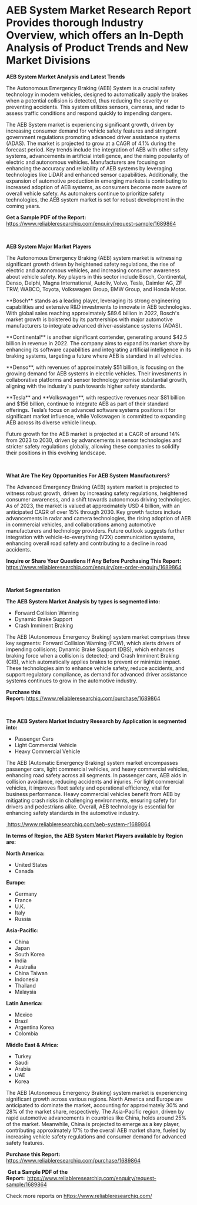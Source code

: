<p><h1>AEB System Market Research Report Provides thorough Industry Overview, which offers an In-Depth Analysis of Product Trends and New Market Divisions</h1></p><p><strong>AEB System Market Analysis and Latest Trends</strong></p>
<p><p>The Autonomous Emergency Braking (AEB) System is a crucial safety technology in modern vehicles, designed to automatically apply the brakes when a potential collision is detected, thus reducing the severity or preventing accidents. This system utilizes sensors, cameras, and radar to assess traffic conditions and respond quickly to impending dangers. </p><p>The AEB System market is experiencing significant growth, driven by increasing consumer demand for vehicle safety features and stringent government regulations promoting advanced driver assistance systems (ADAS). The market is projected to grow at a CAGR of 4.1% during the forecast period. Key trends include the integration of AEB with other safety systems, advancements in artificial intelligence, and the rising popularity of electric and autonomous vehicles. Manufacturers are focusing on enhancing the accuracy and reliability of AEB systems by leveraging technologies like LiDAR and enhanced sensor capabilities. Additionally, the expansion of automotive production in emerging markets is contributing to increased adoption of AEB systems, as consumers become more aware of overall vehicle safety. As automakers continue to prioritize safety technologies, the AEB system market is set for robust development in the coming years.</p></p>
<p><strong>Get a Sample PDF of the Report:&nbsp;</strong> <a href="https://www.reliableresearchiq.com/enquiry/request-sample/1689864?utm_campaign=103&utm_medium=2&utm_source=Github&utm_content=ia&utm_term=07012025&utm_id=aeb-system">https://www.reliableresearchiq.com/enquiry/request-sample/1689864</a></p>
<p>&nbsp;</p>
<p><strong>AEB System Major Market Players</strong></p>
<p><p>The Autonomous Emergency Braking (AEB) system market is witnessing significant growth driven by heightened safety regulations, the rise of electric and autonomous vehicles, and increasing consumer awareness about vehicle safety. Key players in this sector include Bosch, Continental, Denso, Delphi, Magna International, Autoliv, Volvo, Tesla, Daimler AG, ZF TRW, WABCO, Toyota, Volkswagen Group, BMW Group, and Honda Motor.</p><p>**Bosch** stands as a leading player, leveraging its strong engineering capabilities and extensive R&D investments to innovate in AEB technologies. With global sales reaching approximately $89.6 billion in 2022, Bosch's market growth is bolstered by its partnerships with major automotive manufacturers to integrate advanced driver-assistance systems (ADAS).</p><p>**Continental** is another significant contender, generating around $42.5 billion in revenue in 2022. The company aims to expand its market share by enhancing its software capabilities and integrating artificial intelligence in its braking systems, targeting a future where AEB is standard in all vehicles.</p><p>**Denso**, with revenues of approximately $51 billion, is focusing on the growing demand for AEB systems in electric vehicles. Their investments in collaborative platforms and sensor technology promise substantial growth, aligning with the industry's push towards higher safety standards.</p><p>**Tesla** and **Volkswagen**, with respective revenues near $81 billion and $156 billion, continue to integrate AEB as part of their standard offerings. Tesla’s focus on advanced software systems positions it for significant market influence, while Volkswagen is committed to expanding AEB across its diverse vehicle lineup.</p><p>Future growth for the AEB market is projected at a CAGR of around 14% from 2023 to 2030, driven by advancements in sensor technologies and stricter safety regulations globally, allowing these companies to solidify their positions in this evolving landscape.</p></p>
<p>&nbsp;</p>
<p><strong>What Are The Key Opportunities For AEB System Manufacturers?</strong></p>
<p><p>The Advanced Emergency Braking (AEB) system market is projected to witness robust growth, driven by increasing safety regulations, heightened consumer awareness, and a shift towards autonomous driving technologies. As of 2023, the market is valued at approximately USD 4 billion, with an anticipated CAGR of over 15% through 2030. Key growth factors include advancements in radar and camera technologies, the rising adoption of AEB in commercial vehicles, and collaborations among automotive manufacturers and technology providers. Future outlook suggests further integration with vehicle-to-everything (V2X) communication systems, enhancing overall road safety and contributing to a decline in road accidents.</p></p>
<p><strong>Inquire or Share Your Questions If Any Before Purchasing This Report:</strong> <a href="https://www.reliableresearchiq.com/enquiry/pre-order-enquiry/1689864?utm_campaign=103&utm_medium=2&utm_source=Github&utm_content=ia&utm_term=07012025&utm_id=aeb-system">https://www.reliableresearchiq.com/enquiry/pre-order-enquiry/1689864</a></p>
<p>&nbsp;</p>
<p><strong>Market Segmentation</strong></p>
<p><strong>The AEB System Market Analysis by types is segmented into:</strong></p>
<p><ul><li>Forward Collision Warning</li><li>Dynamic Brake Support</li><li>Crash Imminent Braking</li></ul></p>
<p><p>The AEB (Autonomous Emergency Braking) system market comprises three key segments: Forward Collision Warning (FCW), which alerts drivers of impending collisions; Dynamic Brake Support (DBS), which enhances braking force when a collision is detected; and Crash Imminent Braking (CIB), which automatically applies brakes to prevent or minimize impact. These technologies aim to enhance vehicle safety, reduce accidents, and support regulatory compliance, as demand for advanced driver assistance systems continues to grow in the automotive industry.</p></p>
<p><strong>Purchase this Report:&nbsp;</strong><a href="https://www.reliableresearchiq.com/purchase/1689864?utm_campaign=103&utm_medium=2&utm_source=Github&utm_content=ia&utm_term=07012025&utm_id=aeb-system">https://www.reliableresearchiq.com/purchase/1689864</a></p>
<p>&nbsp;</p>
<p><strong>The AEB System Market Industry Research by Application is segmented into:</strong></p>
<p><ul><li>Passenger Cars</li><li>Light Commercial Vehicle</li><li>Heavy Commercial Vehicle</li></ul></p>
<p><p>The AEB (Automatic Emergency Braking) system market encompasses passenger cars, light commercial vehicles, and heavy commercial vehicles, enhancing road safety across all segments. In passenger cars, AEB aids in collision avoidance, reducing accidents and injuries. For light commercial vehicles, it improves fleet safety and operational efficiency, vital for business performance. Heavy commercial vehicles benefit from AEB by mitigating crash risks in challenging environments, ensuring safety for drivers and pedestrians alike. Overall, AEB technology is essential for enhancing safety standards in the automotive industry.</p></p>
<p><a href="https://www.reliableresearchiq.com/aeb-system-r1689864?utm_campaign=103&utm_medium=2&utm_source=Github&utm_content=ia&utm_term=07012025&utm_id=aeb-system">&nbsp;https://www.reliableresearchiq.com/aeb-system-r1689864</a></p>
<p><strong>In terms of Region, the AEB System Market Players available by Region are:</strong></p>
<p>
    <p> <strong> North America: </strong>
        <ul>
            <li>United States</li>
            <li>Canada</li>
        </ul>
        </p> 
    <p> <strong> Europe: </strong>
        <ul>
            <li>Germany</li>
            <li>France</li>
            <li>U.K.</li>
            <li>Italy</li>
            <li>Russia</li>
        </ul>
        </p> 
    <p> <strong> Asia-Pacific: </strong>
        <ul>
            <li>China</li>
            <li>Japan</li>
            <li>South Korea</li>
            <li>India</li>
            <li>Australia</li>
            <li>China Taiwan</li>
            <li>Indonesia</li>
            <li>Thailand</li>
            <li>Malaysia</li>
        </ul>
        </p> 
    <p> <strong> Latin America: </strong>
        <ul>
            <li>Mexico</li>
            <li>Brazil</li>
            <li>Argentina Korea</li>
            <li>Colombia</li>
        </ul>
        </p> 
    <p> <strong> Middle East & Africa: </strong>
        <ul>
            <li>Turkey</li>
            <li>Saudi</li>
            <li>Arabia</li>
            <li>UAE</li>
            <li>Korea</li>
        </ul>
    </p>
    </p>
<p><p>The AEB (Autonomous Emergency Braking) system market is experiencing significant growth across various regions. North America and Europe are anticipated to dominate the market, accounting for approximately 30% and 28% of the market share, respectively. The Asia-Pacific region, driven by rapid automotive advancements in countries like China, holds around 25% of the market. Meanwhile, China is projected to emerge as a key player, contributing approximately 17% to the overall AEB market share, fueled by increasing vehicle safety regulations and consumer demand for advanced safety features.</p></p>
<p><strong>Purchase this Report: </strong><a href="https://www.reliableresearchiq.com/purchase/1689864?utm_campaign=103&utm_medium=2&utm_source=Github&utm_content=ia&utm_term=07012025&utm_id=aeb-system">https://www.reliableresearchiq.com/purchase/1689864</a></p>
<p>&nbsp;<strong>Get a Sample PDF of the Report:&nbsp;&nbsp;</strong><a href="https://www.reliableresearchiq.com/enquiry/request-sample/1689864?utm_campaign=103&utm_medium=2&utm_source=Github&utm_content=ia&utm_term=07012025&utm_id=aeb-system">https://www.reliableresearchiq.com/enquiry/request-sample/1689864</a></p>
<p><strong></strong></p>
<p>Check more reports on <a href="https://www.reliableresearchiq.com/?utm_campaign=103&utm_medium=2&utm_source=Github&utm_content=ia&utm_term=07012025&utm_id=aeb-system">https://www.reliableresearchiq.com/</a></p>